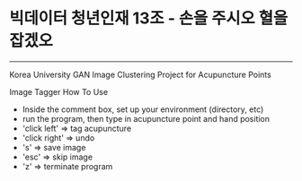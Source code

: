 # 빅데이터 청년인재 13조 - 손을 주시오 혈을 잡겠오
---
Korea University GAN Image Clustering Project for Acupuncture Points

Image Tagger How To Use
- Inside the comment box, set up your environment (directory, etc)
- run the program, then type in acupuncture point and hand position
- 'click left' => tag acupuncture
- 'click right' => undo
- 's' => save image
- 'esc' => skip image
- 'z' => terminate program
